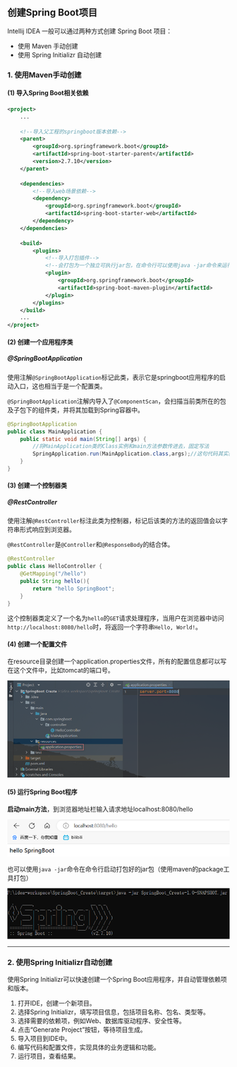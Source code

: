 ## 创建Spring Boot项目

 Intellij IDEA 一般可以通过两种方式创建 Spring Boot 项目：

- 使用 Maven 手动创建
- 使用 Spring Initializr 自动创建



### 1. 使用Maven手动创建

#### (1) 导入Spring Boot相关依赖

```xml
<project>
    ...
   
 	<!--导入父工程的springboot版本依赖-->
  	<parent>
        <groupId>org.springframework.boot</groupId>
        <artifactId>spring-boot-starter-parent</artifactId>
        <version>2.7.10</version>
    </parent>
  
    <dependencies>
        <!--导入web场景依赖-->
        <dependency>
            <groupId>org.springframework.boot</groupId>
            <artifactId>spring-boot-starter-web</artifactId>
        </dependency>
    </dependencies>
    
    <build>
        <plugins>
            <!--导入打包插件-->
            <!--会打包为一个独立可执行jar包，在命令行可以使用java -jar命令来运行这个jar包-->
            <plugin>
                <groupId>org.springframework.boot</groupId>
                <artifactId>spring-boot-maven-plugin</artifactId>
            </plugin>
        </plugins>
    </build>
	...
</project>
```



#### (2) 创建一个应用程序类

##### *@SpringBootApplication*

使用注解`@SpringBootApplication`标记此类，表示它是springboot应用程序的启动入口，这也相当于是一个配置类。

`@SpringBootApplication`注解内导入了`@ComponentScan`，会扫描当前类所在的包及子包下的组件类，并将其加载到Spring容器中。

```java
@SpringBootApplication
public class MainApplication {
    public static void main(String[] args) {
        //将MainApplication类的Class实例和main方法参数传进去，固定写法
        SpringApplication.run(MainApplication.class,args);//这句代码其实就是创建了spring容器
    }
}
```



#### (3) 创建一个控制器类

##### *@RestController*

使用注解`@RestController`标注此类为控制器，标记后该类的方法的返回值会以字符串形式响应到浏览器。

`@RestController`是`@Controller`和`@ResponseBody`的结合体。

```java
@RestController
public class HelloController {
    @GetMapping("/hello")
    public String hello(){
        return "hello SpringBoot";
    }
}
```

这个控制器类定义了一个名为`hello`的`GET`请求处理程序，当用户在浏览器中访问`http://localhost:8080/hello`时，将返回一个字符串`Hello, World!`。



#### (4) 创建一个配置文件

在resource目录创建一个application.properties文件，所有的配置信息都可以写在这个文件中，比如tomcat的端口号。

![2023-04-16_130118](img/2023-04-16_130118.png)



#### (5) 运行Spring Boot程序

**启动main方法**，到浏览器地址栏输入请求地址localhost:8080/hello

![2023-04-16_073027](img/2023-04-16_073027.png)

也可以使用`java -jar`命令在命令行启动打包好的jar包（使用maven的package工具打包）

![2023-04-16_114535](img/2023-04-16_114535.png)

------



### 2. 使用Spring Initializr自动创建

使用Spring Initializr可以快速创建一个Spring Boot应用程序，并自动管理依赖项和版本。

1. 打开IDE，创建一个新项目。
2. 选择Spring Initializr，填写项目信息，包括项目名称、包名、类型等。
3. 选择需要的依赖项，例如Web、数据库驱动程序、安全性等。
4. 点击“Generate Project”按钮，等待项目生成。
5. 导入项目到IDE中。
6. 编写代码和配置文件，实现具体的业务逻辑和功能。
7. 运行项目，查看结果。